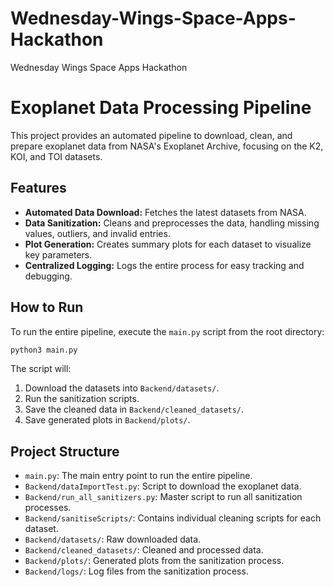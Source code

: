 # Wednesday-Wings-Space-Apps-Hackathon
Wednesday Wings Space Apps Hackathon

# Exoplanet Data Processing Pipeline

This project provides an automated pipeline to download, clean, and prepare exoplanet data from NASA's Exoplanet Archive, focusing on the K2, KOI, and TOI datasets.

## Features

- **Automated Data Download:** Fetches the latest datasets from NASA.
- **Data Sanitization:** Cleans and preprocesses the data, handling missing values, outliers, and invalid entries.
- **Plot Generation:** Creates summary plots for each dataset to visualize key parameters.
- **Centralized Logging:** Logs the entire process for easy tracking and debugging.

## How to Run

To run the entire pipeline, execute the `main.py` script from the root directory:

```bash
python3 main.py
```

The script will:
1.  Download the datasets into `Backend/datasets/`.
2.  Run the sanitization scripts.
3.  Save the cleaned data in `Backend/cleaned_datasets/`.
4.  Save generated plots in `Backend/plots/`.

## Project Structure

- `main.py`: The main entry point to run the entire pipeline.
- `Backend/dataImportTest.py`: Script to download the exoplanet data.
- `Backend/run_all_sanitizers.py`: Master script to run all sanitization processes.
- `Backend/sanitiseScripts/`: Contains individual cleaning scripts for each dataset.
- `Backend/datasets/`: Raw downloaded data.
- `Backend/cleaned_datasets/`: Cleaned and processed data.
- `Backend/plots/`: Generated plots from the sanitization process.
- `Backend/logs/`: Log files from the sanitization process.
